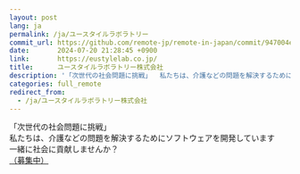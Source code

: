 ```yaml
---
layout: post
lang: ja
permalink: /ja/ユースタイルラボラトリー
commit_url: https://github.com/remote-jp/remote-in-japan/commit/947004e023b70a9e466fee708d560457c1e51364
date:       2024-07-20 21:28:45 +0900
link:       https://eustylelab.co.jp/
title:      ユースタイルラボラトリー株式会社
description: '「次世代の社会問題に挑戦」  私たちは、介護などの問題を解決するためにソフトウェアを開発しています  一緒に社会に貢献しませんか？  （募集中）'
categories: full_remote
redirect_from:
  - /ja/ユースタイルラボラトリー株式会社
---
```


<p>「次世代の社会問題に挑戦」 <br />私たちは、介護などの問題を解決するためにソフトウェアを開発しています <br />一緒に社会に貢献しませんか？ <br /><a href="https://www.wantedly.com/companies/eustylelab">（募集中）</a></p>
